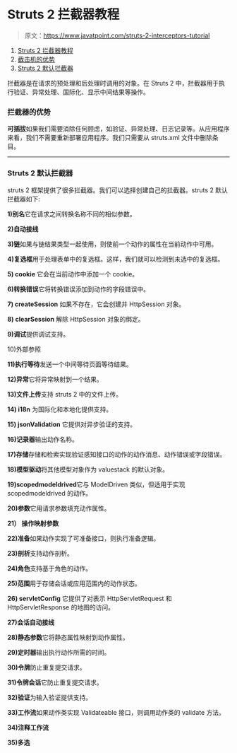 # Struts 2 拦截器教程

> 原文：<https://www.javatpoint.com/struts-2-interceptors-tutorial>

1.  [Struts 2 拦截器教程](#)
2.  [截击机的优势](#)
3.  [Struts 2 默认拦截器](#default)

拦截器是在请求的预处理和后处理时调用的对象。在 Struts 2 中，拦截器用于执行验证、异常处理、国际化、显示中间结果等操作。

### 拦截器的优势

**可插拔**如果我们需要消除任何顾虑，如验证、异常处理、日志记录等。从应用程序来看，我们不需要重新部署应用程序。我们只需要从 struts.xml 文件中删除条目。

* * *

### Struts 2 默认拦截器

struts 2 框架提供了很多拦截器。我们可以选择创建自己的拦截器。struts 2 默认拦截器如下:

**1)别名**它在请求之间转换名称不同的相似参数。

**2)自动接线**

**3)链**如果与链结果类型一起使用，则使前一个动作的属性在当前动作中可用。

**4)复选框**用于处理表单中的复选框。这样，我们就可以检测到未选中的复选框。

**5) cookie** 它会在当前动作中添加一个 cookie。

**6)转换错误**它将转换错误添加到动作的字段错误中。

**7) createSession** 如果不存在，它会创建并 HttpSession 对象。

**8) clearSession** 解除 HttpSession 对象的绑定。

**9)调试**提供调试支持。

10)外部参照

**11)执行等待**发送一个中间等待页面等待结果。

**12)异常**它将异常映射到一个结果。

**13)文件上传**支持 struts 2 中的文件上传。

**14) i18n** 为国际化和本地化提供支持。

**15) jsonValidation** 它提供对异步验证的支持。

**16)记录器**输出动作名称。

**17)存储**存储和检索实现验证感知接口的动作的动作消息、动作错误或字段错误。

**18)模型驱动**将其他模型对象作为 valuestack 的默认对象。

**19)scopedmodeldrived**它与 ModelDriven 类似，但适用于实现 scopedmodeldrived 的动作。

**20)参数**它用请求参数填充动作属性。

**21） 操作映射参数**

**22)准备**如果动作实现了可准备接口，则执行准备逻辑。

**23)剖析**支持动作剖析。

**24)角色**支持基于角色的动作。

**25)范围**用于存储会话或应用范围内的动作状态。

**26) servletConfig** 它提供了对表示 HttpServletRequest 和 HttpServletResponse 的地图的访问。

**27)会话自动接线**

**28)静态参数**它将静态属性映射到动作属性。

**29)定时器**输出执行动作所需的时间。

**30)令牌**防止重复提交请求。

**31)令牌会话**它防止重复提交请求。

**32)验证**为输入验证提供支持。

**33)工作流**如果动作类实现 Validateable 接口，则调用动作类的 validate 方法。

**34)注释工作流**

**35)多选**